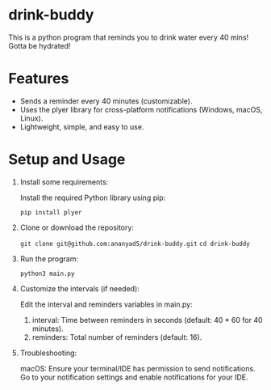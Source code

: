 # drink-buddy
This is a python program that reminds you to drink water every 40 mins! Gotta be hydrated!

# Features
- Sends a reminder every 40 minutes (customizable).
- Uses the plyer library for cross-platform notifications (Windows, macOS, Linux).
- Lightweight, simple, and easy to use.

# Setup and Usage

1. Install some requirements:
   
   Install the required Python library using pip:
   
   ```` pip install plyer ````

3. Clone or download the repository:
   
   ```` git clone git@github.com:ananyad5/drink-buddy.git ````
   ```` cd drink-buddy ````
4. Run the program:
   
   ```` python3 main.py ````
6. Customize the intervals (if needed):
   
    Edit the interval and reminders variables in main.py: 
    1. interval: Time between reminders in seconds (default: 40 * 60 for 40 minutes).
    2. reminders: Total number of reminders (default: 16).

8. Troubleshooting:
   
   macOS: Ensure your terminal/IDE has permission to send notifications. Go to your notification settings and enable notifications for your IDE.


